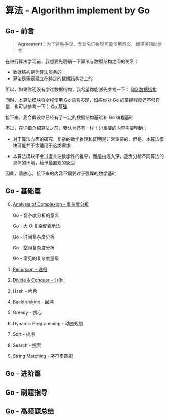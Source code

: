 # 算法 - Algorithm implement by Go

## Go - 前言

> **Agreement**：为了避免争议，专业名词会尽可能使用英文，翻译供辅助参考

在进行算法学习前，我想要先明确一下算法与数据结构之间的关系：

- 数据结构是为算法服务的
- 算法是需要建立在特定的数据结构之上的

所以，如果你还没有学过数据结构，我希望你能够先参考一下：
[GO 数据结构](https://github.com/Superego-CodeEngineer/GoGetit/blob/main/docs/Data-Structure/README.md)

同时，本算法模块将全程使用 Go 语言实现，如果你对 Go 的掌握程度还不够自信，也可以参考一下：
[Go 基础](https://github.com/Superego-CodeEngineer/GoGetit/blob/main/docs/Language/README.md)

接下来，我会假设你已经有了一定的数据结构基础和 Go 编程基础

不过，在详细介绍算法之前，我认为还有一样十分重要的内容需要明确：

- 对于算法方面的研究，复杂的数学推理和证明是非常重要的，但是，本算法模块可能并不太适用于这类需求

- 本算法模块不会过度关注数学性的推导，而是由浅入深，逐步分析不同算法的具体的环境，给予最直观的感受

因此，请放心，接下来的内容不需要过于强悍的数学基础

## Go - 基础篇

0. [Analysis of Complexion - 复杂度分析](basic/00-complexion-analysis.md)

   Go - 复杂度分析的意义

   Go - 大 O 复杂度表示法

   Go - 时间复杂度分析

   Go - 空间复杂度分析

   Go - 常见的复杂度量级

1. [Recursion - 递归](basic/01-recursion.md)

2. [Divide & Conquer - 分治](basic/02-divide-conquer.md)

3. Hash - 哈希

4. Backtracking - 回溯

5. Greedy - 贪心

6. Dynamic Programming - 动态规划

7. Sort - 排序

8. Search - 搜索

9. String Matching - 字符串匹配

## Go - 进阶篇

## Go - 刷题指导

## Go - 高频题总结
